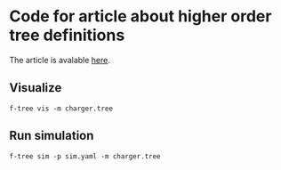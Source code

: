 # Code for article about higher order tree definitions

The article is avalable [here](https://medium.com/@zhguchev/forester-part-ii-why-do-we-need-to-have-a-language-above-trees-bdf046bf4a73).

## Visualize

```shell
f-tree vis -m charger.tree
```

## Run simulation

```shell
f-tree sim -p sim.yaml -m charger.tree
```